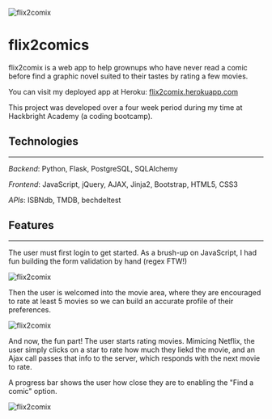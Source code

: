![flix2comix](https://beaumert.tinytake.com/sf/MTQzMTE2OV81MTE1NDMy)

# flix2comics

flix2comix is a web app to help grownups who have never read a comic before find a graphic novel suited to their tastes by rating a few movies.

You can visit my deployed app at Heroku: [flix2comix.herokuapp.com](https://flix2comix.herokuapp.com/)

This project was developed over a four week period during my time at Hackbright Academy (a coding bootcamp). 

## Technologies
______

*Backend*: Python, Flask, PostgreSQL, SQLAlchemy

*Frontend*: JavaScript, jQuery, AJAX, Jinja2, Bootstrap, HTML5, CSS3

*APIs*: ISBNdb, TMDB, bechdeltest



## Features
________________

The user must first login to get started. As a brush-up on JavaScript, I had fun building the form validation by hand (regex FTW!)

![flix2comix](https://beaumert.tinytake.com/sf/MTQzMTE2Nl81MTE1NDI5)

Then the user is welcomed into the movie area, where they are encouraged to rate at least 5 movies so we can build an accurate profile of their preferences.


![flix2comix](https://beaumert.tinytake.com/sf/MTQzMTE2OF81MTE1NDMx)

And now, the fun part! The user starts rating movies. Mimicing Netflix, the user simply clicks on a star to rate how much they liekd the movie, and an Ajax call passes that info to the server, which responds with the next movie to rate.

A progress bar shows the user how close they are to enabling the "Find a comic" option.

![flix2comix](https://beaumert.tinytake.com/sf/MTQzMTE2Ml81MTE1NDA1)





